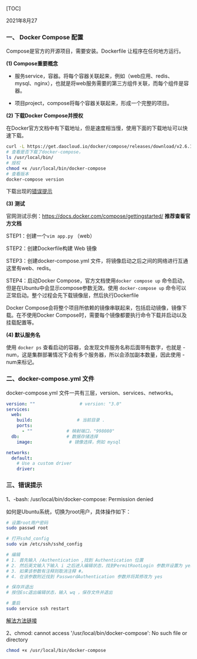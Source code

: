 [TOC]

2021年8月27 

### 一、 Docker Compose 配置

Compose是官方的开源项目，需要安装。Dockerfile 让程序在任何地方运行。

**(1) Compose重要概念**

- 服务service，容器。将每个容器关联起来，例如（web应用、redis、mysql、nginx），也就是将web服务需要的第三方组件关联，而每个组件是容器。

- 项目project，compose将每个容器关联起来，形成一个完整的项目。

**(2) 下载Docker Compose并授权**

在Docker官方文档中有下载地址，但是速度相当慢，使用下面的下载地址可以快速下载。

```bash
curl -L https://get.daocloud.io/docker/compose/releases/download/v2.6.1/docker-compose-`uname -s`-`uname -m` > /usr/local/bin/docker-compose
# 查看是否下载了docker-compose，
ls /usr/local/bin/
# 授权
chmod +x /usr/local/bin/docker-compose 
# 查看版本
docker-compose version
```

下载出现的[错误提示](#error)

**(3) 测试**

官网测试示例：https://docs.docker.com/compose/gettingstarted/ **推荐查看官方文档**

STEP1：创建一个`vim app.py` （web）

STEP2：创建Dockerfile构建 Web 镜像

STEP3：创建docker-compose.yml 文件，将镜像启动之后之间的网络进行互通这里有web、redis。

STEP4：启动Docker Compose，官方文档使用`docker compose up` 命令启动，但是在Ubuntu中会显示compose参数无效。使用 `docker-compose up` 命令可以正常启动。整个过程会先下载镜像层，然后执行Dockerfile

Docker Compose会将整个项目所依赖的镜像串联起来，包括启动镜像，镜像下载。在不使用Docker Compose时，需要每个镜像都要执行命令下载并启动以及挂载配置等。

**(4) 默认服务名**

使用 `docker ps` 查看启动的容器，会发现文件服务名称后面带有数字，也就是 -num，这是集群部署情况下会有多个服务器，所以会添加副本数量，因此使用 -num来标记。



### 二、docker-compose.yml 文件

docker-compose.yml 文件一共有三层，version、services、networks。

```yaml
version: "" 				# version: "3.0"
services:
  web:
    build: 				   # 当前目录 .
    ports:
      - ""             # 映射端口，"998080"
  db:                  # 数据存储选择
    image:              # 镜像选择，例如 mysql

networks:
  default:
    # Use a custom driver
    driver:             
```



### 三、<span color='red'>错误提示</span>

1、-bash: /usr/local/bin/docker-compose: Permission denied

如何是Ubuntu系统，切换为root用户，具体操作如下：

```bash
# 设置root用户密码
sudo passwd root

# 打开sshd_config
sudo vim /etc/ssh/sshd_config

# 编辑
# 1. 首先输入 /Authentication ,找到 Authentication 位置 
# 2. 然后英文输入下输入 i 之后进入编辑状态，找到PermitRootLogin 参数并设置为 yes，
# 3. 如果该参数有注释则取消注释 #。
# 4. 在该参数附近找到 PasswordAuthentication 参数并将其修改为 yes

# 保存并退出
# 按住Esc退出编辑状态，输入 wq ，保存文件并退出

# 重启
sudo service ssh restart
```

[解法方法链接](https://blog.csdn.net/thebestleo/article/details/123451471)

2、chmod: cannot access '/usr/local/bin/docker-compose': No such file or directory

```bash
chmod +x /usr/local/bin/docker-compose
```

